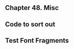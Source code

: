 <div xmlns="http://www.w3.org/1999/xhtml" role="" class="chapter"><div class="titlepage"><div><div><h2 class="title"><a name="chapter.misc"></a>Chapter 48. Misc</h2></div></div></div><div role="fragment" class="section"><div class="titlepage"><div><div><h2 class="title" style="clear: both"><a name="idm383052033168"></a>Code to sort out</h2></div></div></div></div><div role="fragment" class="section"><div class="titlepage"><div><div><h2 class="title" style="clear: both"><a name="idm383052032128"></a>Test Font Fragments</h2></div></div></div></div></div>